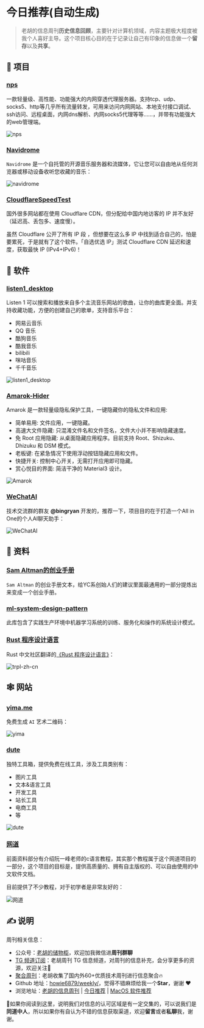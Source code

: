 # 今日推荐(自动生成)

> 老胡的信息周刊**历史信息回顾**，主要针对计算机领域，内容主题极大程度被我个人喜好主导。这个项目核心目的在于记录让自己有印象的信息做一个**留存**以及**共享**。


## 🎯 项目 

### [nps](https://github.com/ehang-io/nps)

一款轻量级、高性能、功能强大的内网穿透代理服务器。支持tcp、udp、socks5、http等几乎所有流量转发，可用来访问内网网站、本地支付接口调试、ssh访问、远程桌面，内网dns解析、内网socks5代理等等……，并带有功能强大的web管理端。

![nps](https://images-1252557999.file.myqcloud.com/uPic/x2AaCw.jpg) 

### [Navidrome](https://github.com/navidrome/navidrome)

`Navidrome` 是一个自托管的开源音乐服务器和流媒体，它让您可以自由地从任何浏览器或移动设备收听您收藏的音乐：

![navidrome](https://images-1252557999.file.myqcloud.com/uPic/navidrome.jpg) 

### [CloudflareSpeedTest](https://github.com/XIU2/CloudflareSpeedTest)

国外很多网站都在使用 Cloudflare CDN，但分配给中国内地访客的 IP 并不友好（延迟高、丢包多、速度慢）。

虽然 Cloudflare 公开了所有 IP 段 ，但想要在这么多 IP 中找到适合自己的，怕是要累死，于是就有了这个软件。「自选优选 IP」测试 Cloudflare CDN 延迟和速度，获取最快 IP (IPv4+IPv6)！ 

## 🤖 软件 

### [listen1_desktop](https://github.com/listen1/listen1_desktop)

Listen 1 可以搜索和播放来自多个主流音乐网站的歌曲，让你的曲库更全面。并支持收藏功能，方便的创建自己的歌单，支持音乐平台：

- 网易云音乐
- QQ 音乐
- 酷狗音乐
- 酷我音乐
- bilibili
- 咪咕音乐
- 千千音乐

![listen1_desktop](https://images-1252557999.file.myqcloud.com/uPic/listen1_desktop.png) 

### [Amarok-Hider](https://github.com/deltazefiro/Amarok-Hider)

Amarok 是一款轻量级隐私保护工具，一键隐藏你的隐私文件和应用:

- 简单易用: 文件应用，一键隐藏。
- 高速大文件隐藏: 只混淆文件名和文件签名，文件大小并不影响隐藏速度。
- 免 Root 应用隐藏: 从桌面隐藏应用程序。目前支持 Root、Shizuku、Dhizuku 和 DSM 模式。
- 老板键: 在紧急情况下使用浮动按钮隐藏应用和文件。
- 快捷开关: 控制中心开关，无需打开应用即可隐藏。
- 赏心悦目的界面: 简洁干净的 Material3 设计。

![Amarok](https://images-1252557999.file.myqcloud.com/uPic/Amarok.jpg) 

### [WeChatAI](https://github.com/bingryan/WeChatAI)

技术交流群的群友 **@bingryan** 开发的，推荐一下，项目目的在于打造一个All in One的个人AI聊天助手：

![WeChatAI](https://images-1252557999.file.myqcloud.com/uPic/WeChatAI.png) 

## 👀 资料 

### [Sam Altman的创业手册](https://jxp73q7qjsg.feishu.cn/docx/WCNZdKDa4o2eUrxK5ElcfBXEnah)

`Sam Altman` 的创业手册文本，给YC系创始人们的建议里面最通用的一部分提炼出来变成一个创业手册。 

### [ml-system-design-pattern](https://github.com/mercari/ml-system-design-pattern)

此库包含了实践生产环境中机器学习系统的训练、服务化和操作的系统设计模式。 

### [Rust 程序设计语言](https://github.com/KaiserY/trpl-zh-cn)

Rust 中文社区翻译的[《Rust 程序设计语言》](https://kaisery.github.io/trpl-zh-cn/)：

![trpl-zh-cn](https://images-1252557999.file.myqcloud.com/uPic/trpl-zh-cn.jpg) 

## 🕸 网站 

### [yima.me](https://yima.me/)

免费生成 `AI` 艺术二维码：

![yima](https://images-1252557999.file.myqcloud.com/uPic/yima.png) 

### [dute](https://www.dute.org/)

独特工具箱，提供免费在线工具，涉及工具类别有：

- 图片工具
- 文本&语言工具
- 开发工具
- 站长工具
- 电商工具
- 等

![dute](https://images-1252557999.file.myqcloud.com/uPic/dute.jpg) 

### [网道](https://wangdoc.com/)

前面资料部分有介绍阮一峰老师的c语言教程，其实那个教程属于这个网道项目的一部分，这个项目的目标是，提供高质量的、拥有自主版权的、可以自由使用的中文软件文档。

目前提供了不少教程，对于初学者是非常友好的：

![网道](https://images-1252557999.file.myqcloud.com/uPic/PP2xqR.png) 

## ✍️ 说明

周刊相关信息：

- 公众号：[老胡的储物柜](https://images-1252557999.file.myqcloud.com/uPic/ETIbMe.jpg)，欢迎加我微信进**周刊群聊**
- [TG 频道订阅](https://t.me/howie_weekly)：老胡周刊 TG 信息频道，对周刊的信息补充，会分享更多的资源，欢迎关注👏
- [聚合周刊](https://www.fre321.com/weekly)：老胡收集了国内外60+优质技术周刊进行信息聚合🔥
- Github 地址：[howie6879/weekly/](https://github.com/howie6879/weekly/)，觉得不错麻烦给我一个**Star**，谢谢 ❤️
- 浏览地址：[老胡的信息周刊](https://weekly.howie6879.com) | [今日推荐](https://weekly.howie6879.com/recommend/index.html) | [MacOS 软件推荐](https://weekly.howie6879.com/soft/mac.html)

🙌如果你阅读到这里，说明我们对信息的认可区域是有一定交集的，可以说我们是**同道中人**，所以如果你有自认为不错的信息获取渠道，欢迎**留言**或者**私聊**我，谢谢。